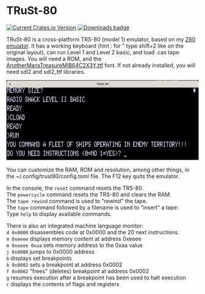 # TRuSt-80

[![Current Crates.io Version](https://img.shields.io/crates/v/trust-80.svg)](https://crates.io/crates/trust-80)
[![Downloads badge](https://img.shields.io/crates/d/trust-80.svg)](https://crates.io/crates/trust-80)

TRuSt-80 is a cross-platform TRS-80 (model 1) emulator, based on my [Z80 emulator](https://github.com/nicolasbauw/ZilogZ80).
It has a working keyboard (hint : for " type shift+2 like on the original layout), can run Level 1 and Level 2 basic, and load .cas tape images.
You will need a ROM, and the [AnotherMansTreasureMIB64C2X3Y.ttf](https://www.kreativekorp.com/swdownload/fonts/retro/amtreasure.zip) font. If not already installed, you will need sdl2 and sdl2_ttf libraries.


![Screenshot](assets/TRuSt-80-2.png)

You can customize the RAM, ROM and resolution, among other things, in the ~/.config/trust80/config.toml file.
The F12 key quits the emulator.


In the console, the `reset` command resets the TRS-80.  
The `powercycle` command resets the TRS-80 and clears the RAM.  
The `tape rewind` command is used to "rewind" the tape.  
The `tape` command followed by a filename is used to "insert" a tape:  
Type `help` to display available commands.  


There is also an integrated machine language monitor:  
`d 0x0000` disassembles code at 0x0000 and the 20 next instructions.  
`m 0xeeee` displays memory content at address 0xeeee  
`m 0xeeee 0xaa` sets memory address to the 0xaa value  
`j 0x0000` jumps to 0x0000 address  
`b` displays set breakpoints  
`b 0x0002` sets a breakpoint at address 0x0002  
`f 0x0002` "frees" (deletes) breakpoint at address 0x0002  
`g` resumes execution after a breakpoint has been used to halt execution  
`r` displays the contents of flags and registers